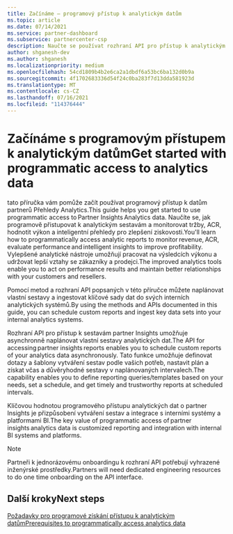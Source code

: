 ```yaml
---
title: Začínáme – programový přístup k analytickým datům
ms.topic: article
ms.date: 07/14/2021
ms.service: partner-dashboard
ms.subservice: partnercenter-csp
description: Naučte se používat rozhraní API pro přístup k analytickým datům pro partnery Insights.
author: shganesh-dev
ms.author: shganesh
ms.localizationpriority: medium
ms.openlocfilehash: 54cd1809b4b2e6ca2a1dbdf6a53bc6ba132d0b9a
ms.sourcegitcommit: 4f1702683336d54f24c0ba283f7d13dda581923d
ms.translationtype: MT
ms.contentlocale: cs-CZ
ms.lasthandoff: 07/16/2021
ms.locfileid: "114376444"
---
```

# <a name="get-started-with-programmatic-access-to-analytics-data"></a><span data-ttu-id="a3114-103">Začínáme s programovým přístupem k analytickým datům</span><span class="sxs-lookup"><span data-stu-id="a3114-103">Get started with programmatic access to analytics data</span></span>

<span data-ttu-id="a3114-104">tato příručka vám pomůže začít používat programový přístup k datům partnerů Přehledy Analytics.</span><span class="sxs-lookup"><span data-stu-id="a3114-104">This guide helps you get started to use programmatic access to Partner Insights Analytics data.</span></span> <span data-ttu-id="a3114-105">Naučíte se, jak programově přistupovat k analytickým sestavám a monitorovat tržby, ACR, hodnotit výkon a inteligentní přehledy pro zlepšení ziskovosti.</span><span class="sxs-lookup"><span data-stu-id="a3114-105">You'll learn how to programmatically access analytic reports to monitor revenue, ACR, evaluate performance and intelligent insights to improve profitability.</span></span> <span data-ttu-id="a3114-106">Vylepšené analytické nástroje umožňují pracovat na výsledcích výkonu a udržovat lepší vztahy se zákazníky a prodejci.</span><span class="sxs-lookup"><span data-stu-id="a3114-106">The improved analytics tools enable you to act on performance results and maintain better relationships with your customers and resellers.</span></span>  

<span data-ttu-id="a3114-107">Pomocí metod a rozhraní API popsaných v této příručce můžete naplánovat vlastní sestavy a ingestovat klíčové sady dat do svých interních analytických systémů.</span><span class="sxs-lookup"><span data-stu-id="a3114-107">By using the methods and APIs documented in this guide, you can schedule custom reports and ingest key data sets into your internal analytics systems.</span></span>

<span data-ttu-id="a3114-108">Rozhraní API pro přístup k sestavám partner Insights umožňuje asynchronně naplánovat vlastní sestavy analytických dat.</span><span class="sxs-lookup"><span data-stu-id="a3114-108">The API for accessing partner insights reports enables you to schedule custom reports of your analytics data asynchronously.</span></span> <span data-ttu-id="a3114-109">Tato funkce umožňuje definovat dotazy a šablony vytváření sestav podle vašich potřeb, nastavit plán a získat včas a důvěryhodné sestavy v naplánovaných intervalech.</span><span class="sxs-lookup"><span data-stu-id="a3114-109">The capability enables you to define reporting queries/templates based on your needs, set a schedule, and get timely and trustworthy reports at scheduled intervals.</span></span>

<span data-ttu-id="a3114-110">Klíčovou hodnotou programového přístupu analytických dat o partner Insights je přizpůsobení vytváření sestav a integrace s interními systémy a platformami BI.</span><span class="sxs-lookup"><span data-stu-id="a3114-110">The key value of programmatic access of partner insights analytics data is customized reporting and integration with internal BI systems and platforms.</span></span>

> [!NOTE]
> <span data-ttu-id="a3114-111">Partneři k jednorázovému onboardingu k rozhraní API potřebují vyhrazené inženýrské prostředky.</span><span class="sxs-lookup"><span data-stu-id="a3114-111">Partners will need dedicated engineering resources to do one time onboarding on the API interface.</span></span>

## <a name="next-steps"></a><span data-ttu-id="a3114-112">Další kroky</span><span class="sxs-lookup"><span data-stu-id="a3114-112">Next steps</span></span>

[<span data-ttu-id="a3114-113">Požadavky pro programové získání přístupu k analytickým datům</span><span class="sxs-lookup"><span data-stu-id="a3114-113">Prerequisites to programmatically access analytics data</span></span>](insights-programmatic-prerequisites.md)